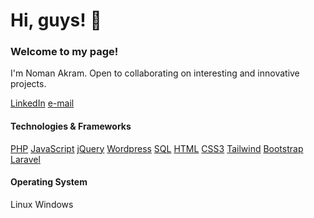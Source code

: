 # Hi, guys! 👋
### Welcome to my page!

I'm Noman Akram.
Open to collaborating on interesting and innovative projects.

[LinkedIn](https://www.linkedin.com/in/noman-akram-16a892162/) 
[e-mail](mailto:nomanakram2590@gmail.com)

#### Technologies & Frameworks
[PHP](https://www.php.net/) 
[JavaScript](https://www.javascript.com/) 
[jQuery](https://jquery.com/) 
[Wordpress](https://wordpress.org/) 
[SQL](https://www.mysql.com/) 
[HTML](https://html.com/) 
[CSS3](https://en.wikipedia.org/wiki/CSS)
[Tailwind](tailwindcss.com) 
[Bootstrap](https://getbootstrap.com/) 
[Laravel](https://laravel.com/)

#### Operating System
Linux Windows
